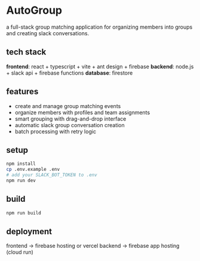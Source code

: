 # AutoGroup

a full-stack group matching application for organizing members into groups and creating slack conversations.

## tech stack

**frontend**: react + typescript + vite + ant design + firebase
**backend**: node.js + slack api + firebase functions
**database**: firestore

## features

- create and manage group matching events
- organize members with profiles and team assignments
- smart grouping with drag-and-drop interface
- automatic slack group conversation creation
- batch processing with retry logic

## setup

```bash
npm install
cp .env.example .env
# add your SLACK_BOT_TOKEN to .env
npm run dev
```

## build

```bash
npm run build
```

## deployment

frontend → firebase hosting or vercel
backend → firebase app hosting (cloud run)
